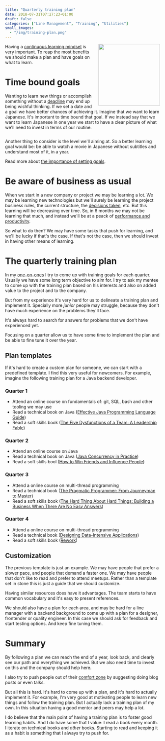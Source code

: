 ```yaml
---
title: "Quarterly training plan"
date: 2018-07-31T07:27:23+01:00
draft: false
categories: ["Line Management", "Training", "Utilities"]
small_images:
  - "/img/training-plan.png"
---
```


<img src='/img/training-plan.png' style='float:right; width:200px;margin-left:15px'/>

Having a [continuous learning mindset](/post/learning-index/) is very important.
To reap the most benefits we should make a plan and have goals on what to
learn.

# Time bound goals

Wanting to learn new things or accomplish something without a [deadline](/post/dealing-with-deadlines/)
may end up being wishful thinking. If we set a date and a goal we have better
chances of achieving it. Imagine that we want to learn Japanese. It's important
to time bound that goal. If we instead say that we want to learn Japanese
in one year we start to have a clear picture of what we'll need to invest
in terms of our routine.

<!--more-->
<div style='clear:both'></div>

Another thing to consider is the level we'll aiming at. So a better learning
goal would be: be able to watch a movie in Japanese without subtitles and
understand most of it, in a year.

Read more about [the importance of setting goals](/post/importance-of-setting-goals/).

# Be aware of business as usual

When we start in a new company or project we may be learning a lot. We may be
learning new technologies but we'll surely be learning the project business
rules, the current structure, the [decisions taken](/post/decision-logs/), etc. But this learning will be decreasing over time.
So, in 6 months we may not be learning that much, and instead we'll be at
a peack of [performance and productivity](/post/productivity-index/).

So what to do then? We may have some tasks that push for learning, and we'll
be lucky if that's the case. If that's not the case, then we should invest
in having other means of learning.

# The quarterly training plan

In my [one-on-ones](/post/1on1-framework/) I try to come up with training goals
for each quarter. Usually we have some long term objective to aim for. I try
to ask my mentee to come up with the training plan based on his interests and
also on added value to the project and to the company.

But from my experience it's very hard for us to delineate a training plan and
implement it. Specially more _junior_ people may struggle, because they don't
have much experience on the problems they'll face.

It's always hard to search for answers for problems that we don't have
experienced yet.

Focusing on a quarter allow us to have some time to implement the plan and
be able to fine tune it over the year.

## Plan templates

If it's hard to create a custom plan for someone, we can start with a predefined
template. I find this very useful for newcomers. For example, imagine the following
training plan for a Java backend developer.

### Quarter 1

* Attend an online course on fundamentals of: git, SQL, bash and other tooling
  we may use
* Read a technical book on Java ([Effective Java Programming Language Guide](https://amzn.to/2nTmyVy))
* Read a soft skills book ([The Five Dysfunctions of a Team: A Leadership Fable](https://amzn.to/2MoPQKy))

### Quarter 2

* Attend an online course on Java
* Read a technical book on Java ([Java Concurrency in Practice](https://amzn.to/2LcQvsS))
* Read a soft skills bool ([How to Win Friends and Influence People](https://amzn.to/2nTutlD))

### Quarter 3

* Attend a online course on multi-thread programming
* Read a technical book ([The Pragmatic Programmer: From Journeyman to Master](https://amzn.to/2w213GC))
* Read a soft skills book ([The Hard Thing About Hard Things: Building a Business When There Are No Easy Answers](https://amzn.to/2MHP6iW))

### Quarter 4

* Attend a online course on multi-thread programming
* Read a technical book ([Designing Data-Intensive Applications](https://amzn.to/2OUEWci))
* Read a soft skills book ([Rework](https://amzn.to/2PnUfuR))

## Customization

The previous template is just an example. We may have people that prefer a slower
pace, and people that demand a faster one. We may have people that don't like
to read and prefer to attend meetups. Rather than a template set in stone this
is just a guide that we should customize.

Having similar resources does have it advantages. The team starts to have common
vocabulary and it's easy to present references.

We should also have a plan for each area, and may be hard for a line manager
with a backend background to come up with a plan for a designer, frontender
or quality engineer. In this case we should ask for feedback and start testing
options. And keep fine tuning them.

# Summary

By following a plan we can reach the end of a year, look back, and clearly see
our path and everything we achieved. But we also need time to invest on this
and the company should help here.

I also try to push people out of their [comfort zone](/post/comfort-zone-index/)
by suggesting doing blog posts or even talks.

But all this is hard. It's hard to come up with a plan, and it's hard to actually
implement it. For example, I'm very good at motivating people to learn new things
and follow the training plan. But I actually lack a training plan of my own. In
this situation having a good mentor and peers may help a lot.

I do believe that the main point of having a training plan is to foster good
learning habits. And I do have some that I value: I read a book every month. I
iterate on technical books and _other_ books. Starting to read and keeping it
as a habit is something that I always try to push for.
